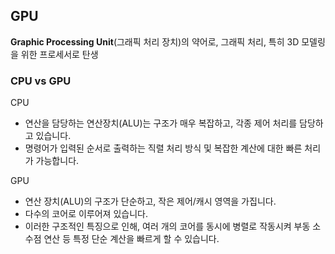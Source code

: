 ## GPU

**Graphic Processing Unit**(그래픽 처리 장치)의 약어로, 그래픽 처리, 특히 3D 모델링을 위한 프로세서로 탄생



### CPU vs GPU

CPU

- 연산을 담당하는 연산장치(ALU)는 구조가 매우 복잡하고, 각종 제어 처리를 담당하고 있습니다.
- 명령어가 입력된 순서로 출력하는 직렬 처리 방식 및 복잡한 계산에 대한 빠른 처리가 가능합니다. 

GPU

-  연산 장치(ALU)의 구조가 단순하고, 작은 제어/캐시 영역을 가집니다.
-  다수의 코어로 이루어져 있습니다.
- 이러한 구조적인 특징으로 인해, 여러 개의 코어를 동시에 병렬로 작동시켜 부동 소수점 연산 등 특정 단순 계산을 빠르게 할 수 있습니다.